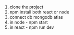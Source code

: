 1. clone the project
2. npm install both react or node
3. connect db mongodb atlas
4. in node - npm start
5. in react - npm run dev
